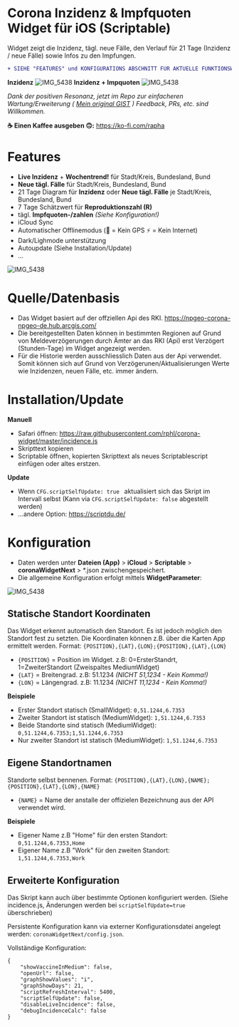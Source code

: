 # Corona Inzidenz & Impfquoten Widget für iOS (Scriptable)

Widget zeigt die Inzidenz, tägl. neue Fälle, den Verlauf für 21 Tage (Inzidenz / neue Fälle) sowie Infos zu den Impfungen.

```diff
+ SIEHE "FEATURES" und KONFIGURATIONS ABSCHNITT FÜR AKTUELLE FUNKTIONSWEISE-/UMFANG!
```

**Inzidenz**
![IMG_5438](https://raw.githubusercontent.com/rphl/corona-widget/master/screenshots/screenshot.jpg)
**Inzidenz + Impquoten**
![IMG_5438](https://raw.githubusercontent.com/rphl/corona-widget/develop/screenshots/screenshot_vaccine.jpg)

_Dank der positiven Resonanz, jetzt im Repo zur einfacheren Wartung/Erweiterung ( [Mein original GIST](https://gist.github.com/rphl/0491c5f9cb345bf831248732374c4ef5) ) Feedback, PRs, etc. sind Willkommen._

**☕️ Einen Kaffee ausgeben 🙃:** https://ko-fi.com/rapha

# Features

* **Live Inzidenz** + **Wochentrend!** für Stadt/Kreis, Bundesland, Bund
* **Neue tägl. Fälle** für Stadt/Kreis, Bundesland, Bund
* 21 Tage Diagram für **Inzidenz** oder **Neue tägl. Fälle** je Stadt/Kreis, Bundesland, Bund
* 7 Tage Schätzwert für **Reproduktionszahl (R)**
* tägl. **Impfquoten-/zahlen** _(Siehe Konfiguration!)_
* iCloud Sync
* Automatischer Offlinemodus (📡 = Kein GPS ⚡️ = Kein Internet)
* Dark/Lighmode unterstützung
* Autoupdate (Siehe Installation/Update)
* ...

![IMG_5438](https://raw.githubusercontent.com/rphl/corona-widget/master/screenshots/info.jpg)


# Quelle/Datenbasis

* Das Widget basiert auf der offziellen Api des RKI. https://npgeo-corona-npgeo-de.hub.arcgis.com/
* Die bereitgestellten Daten können in bestimmten Regionen auf Grund von Meldeverzögerungen durch Ämter an das RKI (Api) erst Verzögert (Stunden-Tage) im Widget angezeigt werden.
* Für die Historie werden ausschliesslich Daten aus der Api verwendet. Somit können sich auf Grund von Verzögerunen/Aktualisierungen Werte wie Inzidenzen, neuen Fälle, etc. immer ändern.


# Installation/Update

**Manuell**
* Safari öffnen: https://raw.githubusercontent.com/rphl/corona-widget/master/incidence.js
* Skripttext kopieren
* Scriptable öffnen, kopierten Skripttext als neues Scriptablescript einfügen oder altes erstzen.

**Update**
* Wenn `CFG.scriptSelfUpdate: true ` aktualisiert sich das Skript im Intervall selbst (Kann via `CFG.scriptSelfUpdate: false` abgestellt werden)
* ...andere Option: https://scriptdu.de/


# Konfiguration

* Daten werden unter **Dateien (App)** > **iCloud** > **Scriptable** > **coronaWidgetNext** > *.json zwischengespeichert.
* Die allgemeine Konfiguration erfolgt mittels **WidgetParameter**:

![IMG_5438](https://raw.githubusercontent.com/rphl/corona-widget/master/screenshots/widgetparameter.jpg)


## Statische Standort Koordinaten

Das Widget erkennt automatisch den Standort. Es ist jedoch möglich den Standort fest zu setzten. Die Koordinaten können z.B. über die Karten App ermittelt werden. Format: `{POSITION},{LAT},{LON};{POSITION},{LAT},{LON}`

* `{POSITION}` = Position im Widget. z.B: 0=ErsterStandrt, 1=ZweiterStandort (Zweispaltes MediumWidget)
* `{LAT}` = Breitengrad. z.B: 51.1234 _(NICHT 51,1234 - Kein Komma!)_
* `{LON}` = Längengrad. z.B: 11.1234 _(NICHT 11,1234 - Kein Komma!)_

**Beispiele**

* Erster Standort statisch (SmallWidget): `0,51.1244,6.7353`
* Zweiter Standort ist statisch (MediumWidget): `1,51.1244,6.7353`
* Beide Standorte sind statisch (MediumWidget): `0,51.1244,6.7353;1,51.1244,6.7353`
* Nur zweiter Standort ist statisch (MediumWidget): `1,51.1244,6.7353`
 

## Eigene Standortnamen

Standorte selbst bennenen. Format: `{POSITION},{LAT},{LON},{NAME};{POSITION},{LAT},{LON},{NAME}`

* `{NAME}` = Name der anstalle der offizielen Bezeichnung aus der API verwendet wird.

**Beispiele**

 * Eigener Name z.B "Home" für den ersten Standort: `0,51.1244,6.7353,Home`
 * Eigener Name z.B "Work" für den zweiten Standort: `1,51.1244,6.7353,Work`

## Erweiterte Konfiguration

Das Skript kann auch über bestimmte Optionen konfiguriert werden. (Siehe incidence.js, Änderungen werden bei `scriptSelfUpdate=true` überschrieben)

Persistente Konfiguration kann via externer Konfigurationsdatei angelegt werden: `coronaWidgetNext/config.json`. 

Vollständige Konfiguration:
```
{
    "showVaccineInMedium": false,
    "openUrl": false,
    "graphShowValues": "i",
    "graphShowDays": 21,
    "scriptRefreshInterval": 5400,
    "scriptSelfUpdate": false,
    "disableLiveIncidence": false,
    "debugIncidenceCalc": false
}
